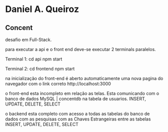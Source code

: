 # Daniel A. Queiroz
## Concent
desafio em Full-Stack.

para executar a api e o front end deve-se executar 2 terminals paralelos.

Terminal 1:
cd api
npm start

Terminal 2:
cd frontend
npm start

na inicialização do front-end é aberto automaticamente uma nova pagina do navegador com o link correto
http://localhost:3000

o front-end esta incompleto em relação as telas. Esta comunicando com o banco de dados MySQL | concentdb na tabela de usuarios.
INSERT, UPDATE, DELETE, SELECT

o backend esta completo com acesso a todas as tabelas do banco de dados com as pesquisas com as Chaves Estrangeiras entre as tabelas
INSERT, UPDATE, DELETE, SELECT
